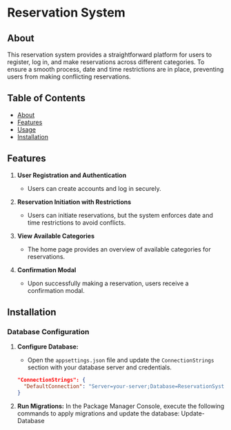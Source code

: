 # Reservation System

## About

This reservation system provides a straightforward platform for users to register, log in, and make reservations across different categories. To ensure a smooth process, date and time restrictions are in place, preventing users from making conflicting reservations.

## Table of Contents

- [About](#about)
- [Features](#features)
- [Usage](#usage)
- [Installation](#installation)

## Features

1. **User Registration and Authentication**
   - Users can create accounts and log in securely.

2. **Reservation Initiation with Restrictions**
   - Users can initiate reservations, but the system enforces date and time restrictions to avoid conflicts.

3. **View Available Categories**
   - The home page provides an overview of available categories for reservations.

4. **Confirmation Modal**
   - Upon successfully making a reservation, users receive a confirmation modal.


## Installation

### Database Configuration

1. **Configure Database:**
   - Open the `appsettings.json` file and update the `ConnectionStrings` section with your database server and credentials.

   ```json
   "ConnectionStrings": {
     "DefaultConnection": "Server=your-server;Database=ReservationSystemDb;User Id=your-username;Password=your-password;"
   }
2. **Run Migrations:**
In the Package Manager Console, execute the following commands to apply migrations and update the database: Update-Database

